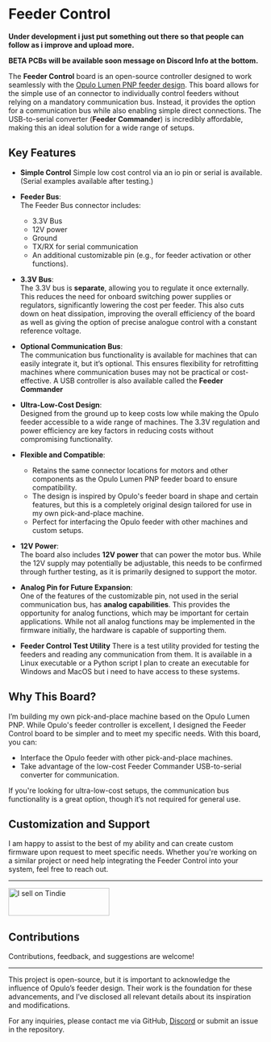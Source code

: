 # Feeder Control

**Under development i just put something out there so that people can follow as i improve and upload more.**  

**BETA PCBs will be available soon message on Discord Info at the bottom.**

The **Feeder Control** board is an open-source controller designed to work seamlessly with the [Opulo Lumen PNP feeder design](https://opulo.io). This board allows for the simple use of an connector to individually control feeders without relying on a mandatory communication bus. Instead, it provides the option for a communication bus while also enabling simple direct connections. The USB-to-serial converter (**Feeder Commander**) is incredibly affordable, making this an ideal solution for a wide range of setups.  

## Key Features 

- **Simple Control**
  Simple low cost control via an io pin or serial is available. (Serial examples available after testing.) 
- **Feeder Bus**:  
  The Feeder Bus connector includes:  
  - 3.3V Bus  
  - 12V power  
  - Ground  
  - TX/RX for serial communication  
  - An additional customizable pin (e.g., for feeder activation or other functions).  

- **3.3V Bus**:  
  The 3.3V bus is **separate**, allowing you to regulate it once externally. This reduces the need for onboard switching power supplies or regulators, significantly lowering the cost per feeder. This also cuts down on heat dissipation, improving the overall efficiency of the board as well as giving the option of precise analogue control with a constant reference voltage.  

- **Optional Communication Bus**:  
  The communication bus functionality is available for machines that can easily integrate it, but it’s optional. This ensures flexibility for retrofitting machines where communication buses may not be practical or cost-effective. A USB controller is also available called the  **Feeder Commander**  

- **Ultra-Low-Cost Design**:  
  Designed from the ground up to keep costs low while making the Opulo feeder accessible to a wide range of machines. The 3.3V regulation and power efficiency are key factors in reducing costs without compromising functionality.  

- **Flexible and Compatible**:  
  - Retains the same connector locations for motors and other components as the Opulo Lumen PNP feeder board to ensure compatibility.  
  - The design is inspired by Opulo's feeder board in shape and certain features, but this is a completely original design tailored for use in my own pick-and-place machine.  
  - Perfect for interfacing the Opulo feeder with other machines and custom setups.  

- **12V Power**:  
  The board also includes **12V power** that can power the motor bus. While the 12V supply may potentially be adjustable, this needs to be confirmed through further testing, as it is primarily designed to support the motor.  

- **Analog Pin for Future Expansion**:  
  One of the features of the customizable pin, not used in the serial communication bus, has **analog capabilities**. This provides the opportunity for analog functions, which may be important for certain applications. While not all analog functions may be implemented in the firmware initially, the hardware is capable of supporting them.  

- **Feeder Control Test Utility**
  There is a test utility provided for testing the feeders and reading any communication from them.
  It is available in a Linux executable or a Python script I plan to create an executable for Windows and MacOS but i need to have access to these systems.

## Why This Board?  
I’m building my own pick-and-place machine based on the Opulo Lumen PNP. While Opulo's feeder controller is excellent, I designed the Feeder Control board to be simpler and to meet my specific needs. With this board, you can:  
- Interface the Opulo feeder with other pick-and-place machines.  
- Take advantage of the low-cost Feeder Commander USB-to-serial converter for communication.  

If you're looking for ultra-low-cost setups, the communication bus functionality is a great option, though it’s not required for general use.  

## Customization and Support  
I am happy to assist to the best of my ability and can create custom firmware upon request to meet specific needs. Whether you're working on a similar project or need help integrating the Feeder Control into your system, feel free to reach out.  

---

<div id="sales-button-placeholder">
  <a href="https://www.tindie.com/stores/aks/?ref=offsite_badges&utm_source=sellers_AKS&utm_medium=badges&utm_campaign=badge_small">
    <img src="https://d2ss6ovg47m0r5.cloudfront.net/badges/tindie-smalls.png" alt="I sell on Tindie" width="200" height="55">
  </a>
</div

---

## Contributions  
Contributions, feedback, and suggestions are welcome!  

---

This project is open-source, but it is important to acknowledge the influence of Opulo’s feeder design. Their work is the foundation for these advancements, and I’ve disclosed all relevant details about its inspiration and modifications.  

For any inquiries, please contact me via GitHub, [Discord](https://discord.com/channels/1316400333928267817/1316400333928267820) or submit an issue in the repository.

